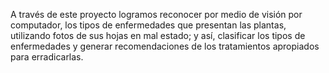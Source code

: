 A través de este proyecto logramos reconocer por medio de visión por computador, los tipos de enfermedades que presentan las plantas, utilizando fotos de sus hojas en mal estado; y así, clasificar los tipos de enfermedades y generar recomendaciones de los tratamientos apropiados para erradicarlas.
